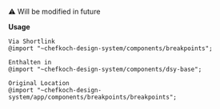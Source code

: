⚠ Will be modified in future

__Usage__  
    
    Via Shortlink
    @import "~chefkoch-design-system/components/breakpoints";
      
    Enthalten in  
    @import "~chefkoch-design-system/components/dsy-base";
    
    Original Location
    @import "~chefkoch-design-system/app/components/breakpoints/breakpoints";
